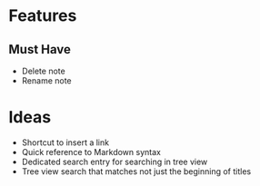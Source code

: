 # Features

## Must Have

* Delete note
* Rename note
 
# Ideas

* Shortcut to insert a link
* Quick reference to Markdown syntax
* Dedicated search entry for searching in tree view
* Tree view search that matches not just the beginning of titles 
